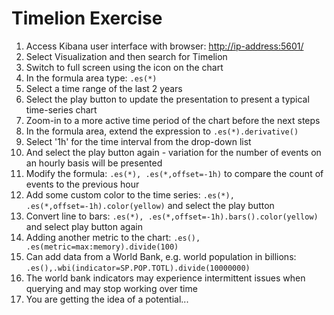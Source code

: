 # Timelion Exercise

1. Access Kibana user interface with browser: [http://ip-address:5601/](http://ip-address:5601/)
2. Select Visualization and then search for Timelion
3. Switch to full screen using the icon on the chart
4. In the formula area type: `.es(*)`
5. Select a time range of the last 2 years
6. Select the play button to update the presentation to present a typical time-series chart
7. Zoom-in to a more active time period of the chart before the next steps
8. In the formula area, extend the expression to `.es(*).derivative()`
9. Select '1h' for the time interval from the drop-down list
10. And select the play button again - variation for the number of events on an hourly basis will be presented
11. Modify the formula: `.es(*), .es(*,offset=-1h)` to compare the count of events to the previous hour 
12. Add some custom color to the time series: `.es(*), .es(*,offset=-1h).color(yellow)` and select the play button
13. Convert line to bars: `.es(*), .es(*,offset=-1h).bars().color(yellow)` and select play button again
14. Adding another metric to the chart: `.es(), .es(metric=max:memory).divide(100)`
15. Can add data from a World Bank, e.g. world population in billions:
     `.es(),.wbi(indicator=SP.POP.TOTL).divide(10000000)`
16. The world bank indicators may experience intermittent issues when querying and may stop working over time
17. You are getting the idea of a potential...
